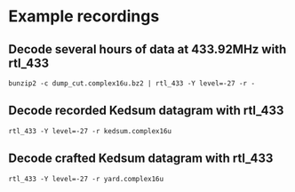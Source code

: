# Example recordings

## Decode several hours of data at 433.92MHz with rtl_433
```
bunzip2 -c dump_cut.complex16u.bz2 | rtl_433 -Y level=-27 -r -
```

## Decode recorded Kedsum datagram with rtl_433
```
rtl_433 -Y level=-27 -r kedsum.complex16u
```

## Decode crafted Kedsum datagram with rtl_433
```
rtl_433 -Y level=-27 -r yard.complex16u
```

